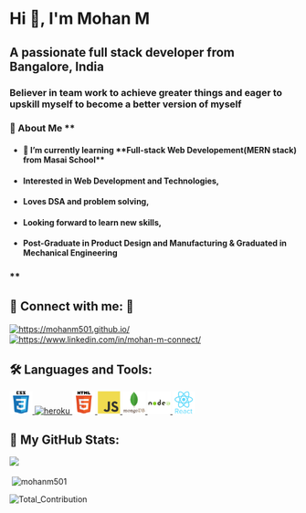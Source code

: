 
<h1 align="left">Hi 👋,   I'm Mohan M</h1>
<h2 align="left">A passionate full stack developer from Bangalore, India </h2>
<h3>Believer in team work to achieve greater things and eager to upskill myself to become a better version of myself</h3>

<h3>💬 About Me ** </h3>
<ul>
 <li><h4>🌱 I’m currently learning **Full-stack Web Developement(MERN stack) from Masai School**</h4></li>
 <li><h4>Interested in Web Development and Technologies,</h4></li>
 <li><h4>Loves DSA and problem solving,</h4></li> 
 <li><h4>Looking forward to learn new skills,</h4></li>
 <li><h4>Post-Graduate in Product Design and Manufacturing & Graduated in Mechanical Engineering</h4></li>
</ul>
<h3>**</h3>



<h2 align="left">🤝 Connect with me: 🔗</h2>
<p align="left">
<a href="https://mohanm501.github.io/" target="blank"><img align="center" src="https://img.shields.io/badge/my_portfolio-000?style=for-the-badge&logo=ko-fi&logoColor=white" alt="https://mohanm501.github.io/" height="50" width="140" /></a>
<a href="https://www.linkedin.com/in/mohan-m-connect/" target="blank"><img align="center" src="https://img.shields.io/badge/linkedin-0A66C2?style=for-the-badge&logo=linkedin&logoColor=white" alt="https://www.linkedin.com/in/mohan-m-connect/" height="50" width="140" /></a>
</p>


<h2 align="left">🛠 Languages and Tools: </h2>
<p align="left"> <a href="https://www.w3schools.com/css/" target="_blank" rel="noreferrer"> <img src="https://raw.githubusercontent.com/devicons/devicon/master/icons/css3/css3-original-wordmark.svg" alt="css3" width="40" height="40"/> </a> <a href="https://heroku.com" target="_blank" rel="noreferrer"> <img src="https://www.vectorlogo.zone/logos/heroku/heroku-icon.svg" alt="heroku" width="40" height="40"/> </a> <a href="https://www.w3.org/html/" target="_blank" rel="noreferrer"> <img src="https://raw.githubusercontent.com/devicons/devicon/master/icons/html5/html5-original-wordmark.svg" alt="html5" width="40" height="40"/> </a> <a href="https://developer.mozilla.org/en-US/docs/Web/JavaScript" target="_blank" rel="noreferrer"> <img src="https://raw.githubusercontent.com/devicons/devicon/master/icons/javascript/javascript-original.svg" alt="javascript" width="40" height="40"/> </a> <a href="https://www.mongodb.com/" target="_blank" rel="noreferrer"> <img src="https://raw.githubusercontent.com/devicons/devicon/master/icons/mongodb/mongodb-original-wordmark.svg" alt="mongodb" width="40" height="40"/> </a> <a href="https://nodejs.org" target="_blank" rel="noreferrer"> <img src="https://raw.githubusercontent.com/devicons/devicon/master/icons/nodejs/nodejs-original-wordmark.svg" alt="nodejs" width="40" height="40"/> </a> <a href="https://reactjs.org/" target="_blank" rel="noreferrer"> <img src="https://raw.githubusercontent.com/devicons/devicon/master/icons/react/react-original-wordmark.svg" alt="react" width="40" height="40"/> </a> </p>



<h2>📝 My GitHub Stats: </h2>

<p><img src="https://github-readme-stats.vercel.app/api/top-langs/?username=MohanM501&theme=tokyonight&hide_border=true"/></P>

<p>&nbsp;<img align="center" src="https://github-readme-stats.vercel.app/api?username=mohanm501&show_icons=true&locale=en" alt="mohanm501" /></p>

<img src="https://github-readme-streak-stats.herokuapp.com/?user=MohanM501&theme=tokyonight&hide_border=true" alt="Total_Contribution"/>







